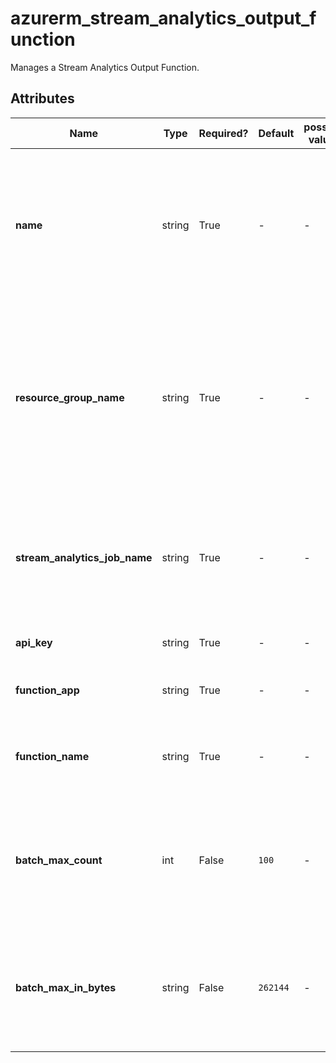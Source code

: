 # azurerm_stream_analytics_output_function

Manages a Stream Analytics Output Function.

## Attributes

| Name | Type | Required? | Default  | possible values | Description |
| ---- | ---- | --------- | -------- | ----------- | ----------- |
| **name** | string | True | -  |  -  | The name which should be used for this Stream Analytics Output. Changing this forces a new resource to be created. | 
| **resource_group_name** | string | True | -  |  -  | The name of the Resource Group where the Stream Analytics Output should exist. Changing this forces a new resource to be created. | 
| **stream_analytics_job_name** | string | True | -  |  -  | The name of the Stream Analytics Job. Changing this forces a new resource to be created. | 
| **api_key** | string | True | -  |  -  | The API key for the Function. | 
| **function_app** | string | True | -  |  -  | The name of the Function App. | 
| **function_name** | string | True | -  |  -  | The name of the function in the Function App. | 
| **batch_max_count** | int | False | `100`  |  -  | The maximum number of events in each batch that's sent to the function. Defaults to `100`. | 
| **batch_max_in_bytes** | string | False | `262144`  |  -  | The maximum batch size in bytes that's sent to the function. Defaults to `262144` (256 kB). | 


